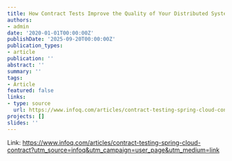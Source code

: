 ```yaml
---
title: How Contract Tests Improve the Quality of Your Distributed Systems
authors:
- admin
date: '2020-01-01T00:00:00Z'
publishDate: '2025-09-20T00:00:00Z'
publication_types:
- article
publication: ''
abstract: ''
summary: ''
tags:
- Article
featured: false
links:
- type: source
  url: https://www.infoq.com/articles/contract-testing-spring-cloud-contract?utm_source=infoq&utm_campaign=user_page&utm_medium=link
projects: []
slides: ''
---
```


Link: <https://www.infoq.com/articles/contract-testing-spring-cloud-contract?utm_source=infoq&utm_campaign=user_page&utm_medium=link>
